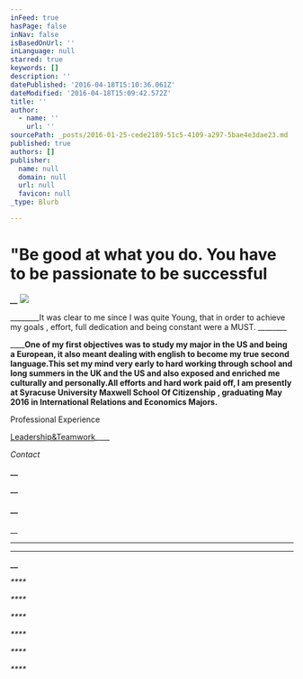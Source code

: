 ```yaml
---
inFeed: true
hasPage: false
inNav: false
isBasedOnUrl: ''
inLanguage: null
starred: true
keywords: []
description: ''
datePublished: '2016-04-18T15:10:36.061Z'
dateModified: '2016-04-18T15:09:42.572Z'
title: ''
author:
  - name: ''
    url: ''
sourcePath: _posts/2016-01-25-cede2189-51c5-4109-a297-5bae4e3dae23.md
published: true
authors: []
publisher:
  name: null
  domain: null
  url: null
  favicon: null
_type: Blurb

---
```

# "Be good at what you do. You have to be passionate to be successful

_**__**_
![](https://the-grid-user-content.s3-us-west-2.amazonaws.com/7ac9de3d-47ba-4cdf-8072-53b784ea365e.png)

________It was clear to me since I was quite Young, that in order to achieve my goals , effort, full dedication and being constant were a MUST. ________

________________One of my first objectives was to study my major in the US and being a European, it also meant dealing with english to become my true second language.__This set my mind very early to hard working through school and long summers in the UK and the US and also exposed and enriched me culturally and personally.__All efforts and hard work paid off, I am presently at Syracuse University Maxwell School Of Citizenship , graduating May 2016 in International Relations and Economics Majors.________________

Professional Experience

[Leadership&Teamwork][0]____

_Contact_

**__**

**__**

#### __

__

****

****

**__**

_****_

_****_

_****_

_****_

_****_

_****_

[0]: https://thegrid.ai/rcgliv/leadership-and-team-work/